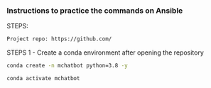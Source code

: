 ### Instructions to practice the commands on Ansible
STEPS:
```bash
Project repo: https://github.com/
```
STEPS 1 - Create a conda environment after opening the repository
```bash
conda create -n mchatbot python=3.8 -y

conda activate mchatbot
```